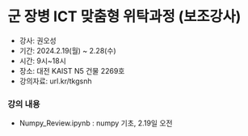 # 군 장병 ICT 맞춤형 위탁과정 (보조강사)

- 강사: 권오성
- 기간: 2024.2.19(월) ~ 2.28(수)
- 시간: 9시~18시
- 장소: 대전 KAIST N5 건물 2269호 
- 강의자료: url.kr/tkgsnh

### 강의 내용
- Numpy_Review.ipynb : numpy 기초, 2.19일 오전
